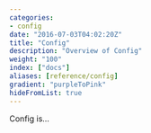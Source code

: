 ```yaml
---
categories:
- config
date: "2016-07-03T04:02:20Z"
title: "Config"
description: "Overview of Config"
weight: "100"
index: ["docs"]
aliases: [reference/config]
gradient: "purpleToPink"
hideFromList: true
---
```


Config is...